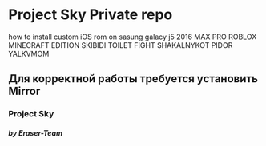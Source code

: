 # Project Sky Private repo
how to install custom iOS rom on sasung galacy j5 2016 MAX PRO ROBLOX MINECRAFT EDITION SKIBIDI TOILET FIGHT SHAKALNYKOT PIDOR YALKVMOM

## Для корректной работы требуется установить Mirror
### Project Sky
##### by Eraser-Team
